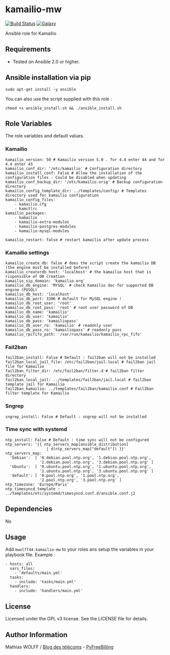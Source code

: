 kamailio-mw
=============

[![Build Status](https://travis-ci.org/mwolff44/kamailio-mw.png)](https://travis-ci.org/mwolff44/kamailio-mw)
[![Galaxy](http://img.shields.io/badge/galaxy-mwolff44.kamailio--mw-blue.svg?style=flat-square)](https://galaxy.ansible.com/mwolff44/kamailio-mw)


Ansible role for Kamailio

Requirements
------------

- Tested on Ansible 2.0 or higher.

Ansible installation via pip
----------------------------


    sudo apt-get install -y ansible


You can also use the script supplied with this role :


    chmod +x ansible_install.sh && ./ansible_install.sh


Role Variables
--------------

The role variables and default values.

### Kamailio

    kamailio_version: 50 # Kamailio version 5.0 . for 4.4 enter 44 and for 4.4 enter 43
    kamailio_conf_dir: '/etc/kamailio' # Configuration directory
    kamailio_install_conf: False # Allow the installation of the configuration files - Could be disabled when updating
    kamailio_conf_backup_dir: '/etc/kamailio.orig' # Backup configuration directory
    kamailio_config_template_dir: ../templates/config/ # Templates directory used for kamailio configuration
    kamailio_config_files:
        - kamailio.cfg
        - kamctlrc
    kamailio_packages:
        - kamailio
        - kamailio-extra-modules
        - kamailio-postgres-modules
        - kamailio-mysql-modules

    kamailio_restart: false # restart kamailio after update process


### Kamailio settings


    kamailio_create_db: false # does the script create the kamailio DB (the engine must be installed before)
    kamailio_creatordb_host: 'localhost' # the kamailio host that is risponsible of DB creation
    kamailio_sip_domain: 'kamailio.org'
    kamailio_db_engine: 'MYSQL' # check Kamailio doc for supported DB engine (PGSQL)
    kamailio_db_host: 'localhost'
    kamailio_db_port: 3306 # default for MySQL engine !
    kamailio_db_root_user: 'root'
    kamailio_db_root_pass: 'root' # root user password of DB
    kamailio_db_name: 'kamailio'
    kamailio_db_user: 'kamailio'
    kamailio_db_pass: 'kamailiopass'
    kamailio_db_user_ro: 'kamailio' # readonly user
    kamailio_db_pass_ro: 'kamailiopass' # readonly pass
    kamailio_rpcfifo_path: '/var/run/kamailio/kamailio_rpc_fifo'


### Fail2ban


    fail2ban_install: False # Default : fail2ban will not be installed
    fail2ban_local_jail_file: /etc/fail2ban/jail.local # fail2ban jail file for Kamailio
    fail2ban_filter_dir: /etc/fail2ban/filter.d # fail2ban filter directory
    fail2ban_local_jail: ../templates/fail2ban/jail.local # fail2ban template jail for Kamailio
    fail2ban_kamailio: ../templates/fail2ban/kamailio.conf # Fail2ban filter template for Kamailio


### Sngrep


    sngrep_install: False # Default : sngrep will not be installed


### Time sync with systemd


    ntp_install: False # Default : time sync will not be configured
    ntp_servers: '{{ ntp_servers_map[ansible_distribution]
                      | d(ntp_servers_map["default"]) }}'
    ntp_servers_map:
      'Debian':  [ '0.debian.pool.ntp.org', '1.debian.pool.ntp.org',
                   '2.debian.pool.ntp.org', '3.debian.pool.ntp.org' ]
      'Ubuntu':  [ '0.ubuntu.pool.ntp.org', '1.ubuntu.pool.ntp.org',
                   '2.ubuntu.pool.ntp.org', '3.ubuntu.pool.ntp.org' ]
      'default': [ '0.pool.ntp.org', '1.pool.ntp.org',
                   '2.pool.ntp.org', '3.pool.ntp.org' ]
    ntp_timezone: 'Europe/Paris'
    ntp_timesyncd_template : ../templates/etc/systemd/timesyncd.conf.d/ansible.conf.j2


Dependencies
------------

No

Usage
-----

Add `mwolff44.kamailio-mw` to your roles ans setup the variables in your playbook file. Example :


    - hosts: all
      vars_files:
        - 'defaults/main.yml'
      tasks:
        - include: 'tasks/main.yml'
      handlers:
        - include: 'handlers/main.yml'



License
-------


Licensed under the GPL v3 license. See the LICENSE file for details.


Author Information
------------------

Mathias WOLFF / [Blog des télécoms](http://www.blog-des-telecoms.com) - [PyFreeBilling](https://www.pyfreebilling.com)
